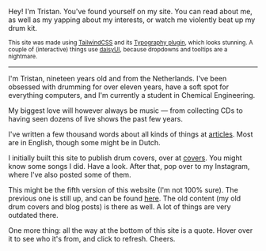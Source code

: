 Hey! I'm Tristan. You've found yourself on my site. You can read about me, as well as my yapping about my interests, or watch me violently beat up my drum kit.

<small>This site was made using [TailwindCSS](https://tailwindcss.com) and its [Typography plugin](https://github.com/tailwindlabs/tailwindcss-typography), which looks stunning. A couple of (interactive) things use [daisyUI](https://daisyui.com), because dropdowns and tooltips are a nightmare.</small>

---

<!-- ## `uname -a` -->

I'm Tristan, nineteen years old and from the Netherlands. I've been obsessed with drumming for over eleven years, have a soft spot for everything computers, and I'm currently a student in Chemical Engineering.

My biggest love will however always be music — from collecting CDs to having seen dozens of live shows the past few years.

I've written a few thousand words about all kinds of things at [articles](/articles). Most are in English, though some might be in Dutch.

I initially built this site to publish drum covers, over at [covers](/covers). You might know some songs I did. Have a look. After that, pop over to my Instagram, where I've also posted some of them.

This might be the fifth version of this website (I'm not 100% sure). The previous one is still up, and can be found [here](https://old.tristanlukens.com). The old content (my old drum covers and blog posts) is there as well. A lot of things are very outdated there.

One more thing: all the way at the bottom of this site is a quote. Hover over it to see who it's from, and click to refresh. Cheers.
